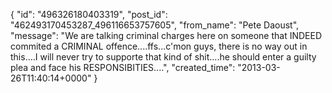  {
   "id": "496326180403319",
   "post_id": "462493170453287_496116653757605",
   "from_name": "Pete Daoust",
   "message": "We are talking criminal charges here on someone that INDEED commited a CRIMINAL offence....ffs...c'mon guys, there is no way out in this....I will never try to supporte that kind of shit....he should enter a guilty plea and face his RESPONSIBITIES....",
   "created_time": "2013-03-26T11:40:14+0000"
 }

